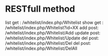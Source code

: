 
# RESTfull method
list   get : /whitelist/index.php/Whitelist 
show   get : /whitelist/index.php/Whitelist?id=XX
add    post: /whitelist/index.php/Whitelist/Add 
update post: /whitelist/index.php/Whitelist/Update 
del    post: /whitelist/index.php/Whitelist/Del 
del    post: /whitelist/index.php/Whitelist/DelAll


